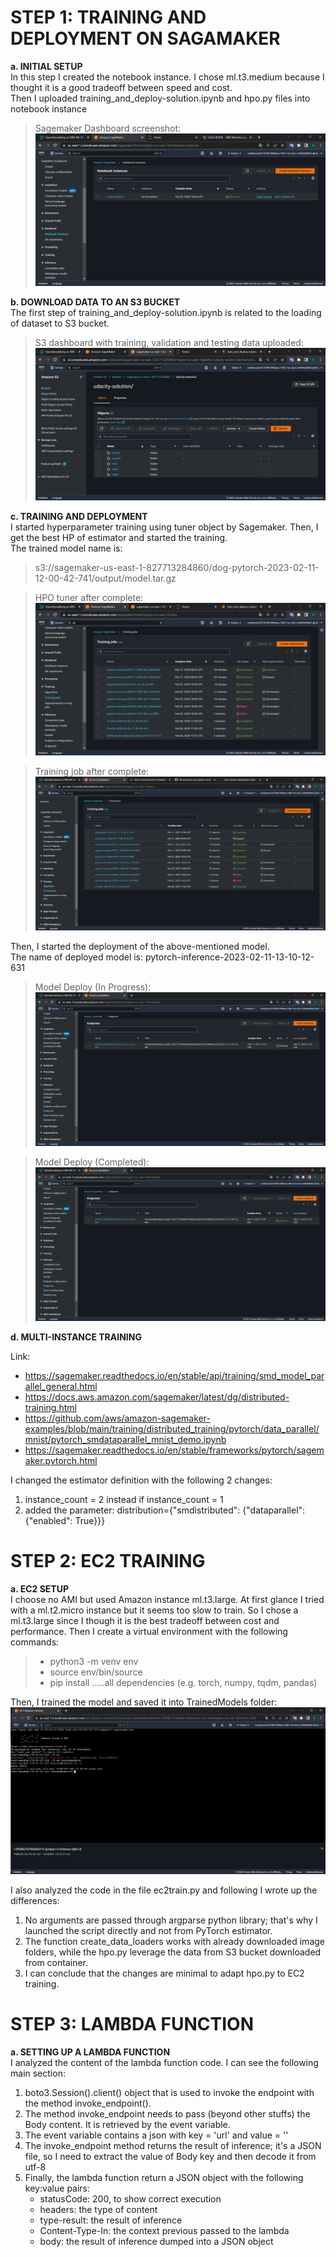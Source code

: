# STEP 1: TRAINING AND DEPLOYMENT ON SAGAMAKER 
<strong>a. INITIAL SETUP</strong><br>
In this step I created the notebook instance. I chose ml.t3.medium because I thought it is a good tradeoff between speed and cost.<br>
Then I uploaded training_and_deploy-solution.ipynb and hpo.py files into notebook instance
> Sagemaker Dashboard screenshot:<br>
![Notebook instance](screenshot/01_step_1_notebook_instance.png "Notebook instance")

<strong>b. DOWNLOAD DATA TO AN S3 BUCKET</strong><br>
The first step of training_and_deploy-solution.ipynb is related to the loading of dataset to S3 bucket.
> S3 dashboard with training, validation and testing data uploaded:<br>
![S3 bucket setup](screenshot/02_step_1_S3_with_train_files.png "S3 bucket setup")

<strong>c. TRAINING AND DEPLOYMENT</strong><br>
I started hyperparameter training using tuner object by Sagemaker.
Then, I get the best HP of estimator and started the training.<br>
The trained model name is: 
>s3://sagemaker-us-east-1-827713284860/dog-pytorch-2023-02-11-12-00-42-741/output/model.tar.gz

> HPO tuner after complete:<br>
![HPO tuning](screenshot/04_step_1_HyperParameter_Optimization_Completed.png "HPO tuning")

> Training job after complete:<br>
![train job](screenshot/06_step_1_Training_Job_Completed.png "train job")

Then, I started the deployment of the above-mentioned model.<br>
The name of deployed model is: pytorch-inference-2023-02-11-13-10-12-631

> Model Deploy (In Progress):<br>
![Model Deploy In Progress](screenshot/07_step_1_Deploy_InProgress.png "Model Deploy In Progress")

> Model Deploy (Completed):<br>
![Model Deploy Completed](screenshot/08_step_1_Deploy_Completed.png "Model Deploy Completed")

<strong>d. MULTI-INSTANCE TRAINING</strong><br>

Link: 
* https://sagemaker.readthedocs.io/en/stable/api/training/smd_model_parallel_general.html
* https://docs.aws.amazon.com/sagemaker/latest/dg/distributed-training.html
* https://github.com/aws/amazon-sagemaker-examples/blob/main/training/distributed_training/pytorch/data_parallel/mnist/pytorch_smdataparallel_mnist_demo.ipynb
* https://sagemaker.readthedocs.io/en/stable/frameworks/pytorch/sagemaker.pytorch.html

I changed the estimator definition with the following 2 changes:
1. instance_count = 2 instead if instance_count = 1
2. added the parameter: distribution={"smdistributed": {"dataparallel": {"enabled": True}}}

# STEP 2: EC2 TRAINING

<strong>a. EC2 SETUP</strong><br>
I choose no AMI but used Amazon instance ml.t3.large. At first glance I tried with a ml.t2.micro instance but it seems too slow to train.
So I chose a ml.t3.large since I though it is the best tradeoff between cost and performance.
Then I create a virtual environment with the following commands:
> * python3 -m venv env
> * source env/bin/source
> * pip install .....all dependencies (e.g. torch, numpy, tqdm, pandas)

Then, I trained the model and saved it into TrainedModels folder: 
![trained model onto EC2](screenshot/09_step_2_EC2_Training.png "trained model onto EC2")

I also analyzed the code in the file ec2train.py and following I wrote up the differences:
1. No arguments are passed through argparse python library; that's why I launched the script directly and not from PyTorch estimator.
2. The function create_data_loaders works with already downloaded image folders, while the hpo.py leverage the data from S3 bucket downloaded from container.
3. I can conclude that the changes are minimal to adapt hpo.py to EC2 training.

# STEP 3: LAMBDA FUNCTION
<strong>a. SETTING UP A LAMBDA FUNCTION</strong><br>
I analyzed the content of the lambda function code. I can see the following main section:
1. boto3.Session().client() object that is used to invoke the endpoint with the method invoke_endpoint().
2. The method invoke_endpoint needs to pass (beyond other stuffs) the Body content. It is retrieved by the event variable.
3. The event variable contains a json with key = 'url' and value = '<S3 link of the image to do inference>'
4. The invoke_endpoint method returns the result of inference; it's a JSON file, so I need to extract the value of Body key and then decode it from utf-8
5. Finally, the lambda function return a JSON object with the following key:value pairs:
   * statusCode: 200, to show correct execution
   * headers: the type of content
   * type-result: the result of inference
   * Content-Type-In: the context previous passed to the lambda
   * body: the result of inference dumped into a JSON object